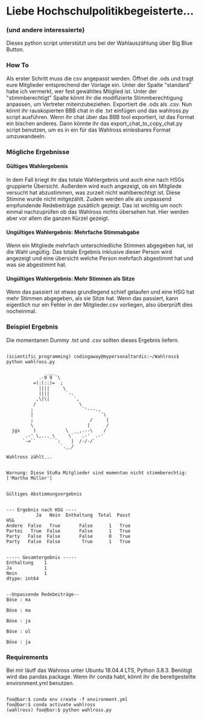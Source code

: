 # Liebe Hochschulpolitikbegeisterte...
### (und andere interessierte)
Dieses python script unterstützt uns bei der Wahlauszählung über Big Blue Button.

### How To
Als erster Schritt muss die csv angepasst werden. Öffnet die .ods und tragt eure Mitglieder entsprechend der Vorlage ein.
Unter der Spalte "standard" habe ich vermerkt, wer fest gewähltes Mtiglied ist. Unter der "stimmberechtigt" Spalte könnt ihr die modifizierte Stimmberechtigung anpassen, um Vertreter miteinzubeziehen. Exportiert die .ods als .csv.
Nun könnt ihr rauskopierten BBB chat in die .txt einfügen und das wahlross.py script ausführen.
Wenn ihr chat über das BBB tool exportiert, ist das Format ein bischen anderes. Dann könnte ihr das export_chat_to_copy_chat.py script benutzen, um es in ein für das Wahlross einlesbares Format umzuwandeeln.

### Mögliche Ergebnisse

#### Gültiges Wahlergebenis
In dem Fall kriegt ihr das totale Wahlergebnis und auch eine nach HSGs gruppierte Übersicht.
Außerdem wird euch angezeigt, ob ein Mitgliede versucht hat abzustimmen, was zurzeit nicht wahlberechtigt ist. Diese Stimme wurde nicht mitgezählt.
Zudem werden alle als unpassend empfundende Redebeiträge zusätlich gezeigt. Das ist wichtig um noch einmal nachzuprüfen ob das Wahlross nichts übersehen hat. Hier werden aber vor allem die ganzen Kürzel gezeigt.

#### Ungültiges Wahlergebnis: Mehrfache Stimmabgabe
Wenn ein Mitgliede mehrfach unterschiedliche Stimmen abgegeben hat, ist die Wahl ungültig. Das totale Ergebnis inklusive dieser Person wird angezeigt und eine übersicht welche Person mehrfach abgestimmt hat und was sie abgestimmt hat.

#### Ungültiges Wahlergebnis: Mehr Stimmen als Sitze
Wenn das passiert ist etwas grundlegend schief gelaufen und eine HSG hat mehr Stimmen abgegeben, als sie Sitze hat. Wenn das passiert, kann eigentlich nur ein Fehler in der Mitglieder.csv vorliegen, also überprüft dies nocheinmal.

### Beispiel Ergebnis
Die momentanen Dummy .txt und .csv sollten dieses Ergebnis liefern.

```console

(scientific_programming) codingaway@mypersonaltardis:~/Wahlross$ python wahlross.py 

               ___
            .-9 9 `\
          =(:(::)=  ;
            ||||     \
            ||||      `-.
           ,\|\|         `,
          /                \
         ;                  `'---.,
         |                         `\
         ;                     /     |
         \                    |      /
  jgs     )           \  __,.--\    /
       .-' \,..._\     \`   .-'  .-'
      `-=``       `:    |  /-/-/`
                    `.__/
                    
Wahlross zählt...


Warnung: Diese StuRa Mitglieder sind momentan nicht stimmberechtig:
['Martha Müller']


Gültiges Abstimmungsergebnis


--- Ergebnis nach HSG ----
           Ja   Nein  Enthaltung  Total  Passt
HSG                                           
Andere  False   True       False      1   True
Partei   True  False       False      1   True
Party   False  False       False      0   True
Party   False  False        True      1   True


----- Gesamtergebnis -----
Enthaltung    1
Ja            1
Nein          1
dtype: int64


--Unpassende Redebeiträge--
Böse : ma 

Böse : ma 

Böse : ja 

Böse : ol 

Böse : ja 
```
### Requirements
Bei mir läutf das Wahross unter Ubuntu 18.04.4 LTS, Python 3.8.3. Benötigt wird das pandas package.
Wenn ihr conda habt, könnt ihr die bereitgestellte environment.yml benutzen.
```console

foo@bar:$ conda env create -f environment.yml
foo@bar:$ conda activate wahlross
(wahlross) foo@bar:$ python wahlross.py
```
